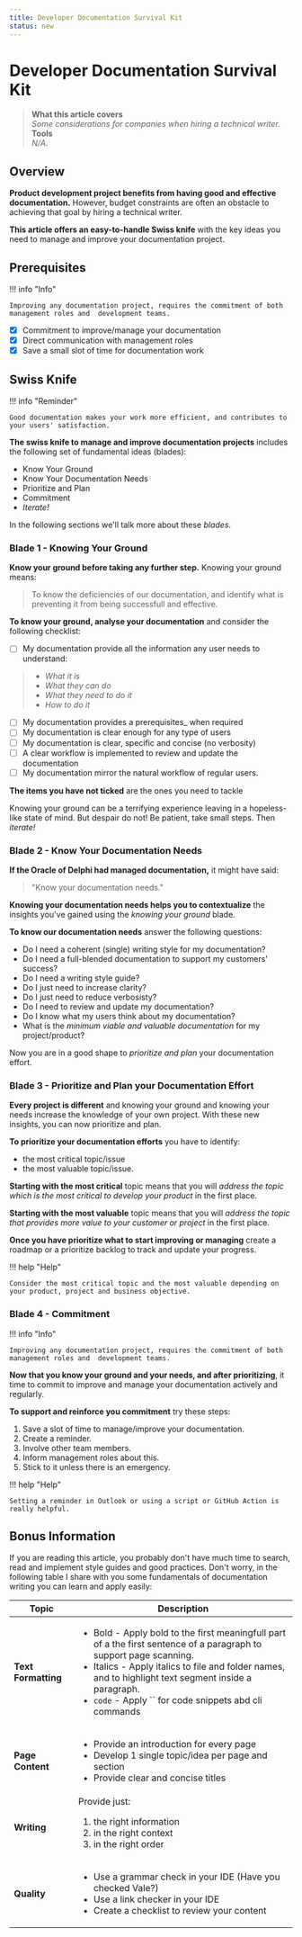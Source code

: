 ```yaml
---
title: Developer Documentation Survival Kit 
status: new
---  
```


# Developer Documentation Survival Kit     

> **What this article covers**  
> _Some considerations for companies when hiring a technical writer._   
> **Tools**  
> _N/A._ 

## Overview  

**Product development project benefits from having good and effective documentation.** However, budget constraints are often an obstacle to achieving that goal by hiring a technical writer.  

**This article offers an easy-to-handle Swiss knife** with the key ideas you need to manage and improve your documentation project.  

## Prerequisites   

!!! info "Info"  

    Improving any documentation project, requires the commitment of both management roles and  development teams.

- [x] Commitment to improve/manage your documentation
- [x] Direct communication with management roles 
- [x] Save a small slot of time for documentation work  

## Swiss Knife      

!!! info "Reminder"  

    Good documentation makes your work more efficient, and contributes to your users' satisfaction.

**The swiss knife to manage and improve documentation projects** includes the following set of fundamental ideas (blades):  

* Know Your Ground  
* Know Your Documentation Needs  
* Prioritize and Plan  
* Commitment  
* _Iterate!_

In the following sections we'll talk more about these _blades_.  

### Blade 1 - Knowing Your Ground  

**Know your ground before taking any further step.** Knowing your ground means: 

> To know the deficiencies of our documentation, and identify what is preventing it from being successfull and effective.  

**To know your ground, analyse your documentation** and consider the following checklist:

- [ ] My documentation provide all the information any user needs to understand:   
> - _What it is_  
> - _What they can do_   
> - _What they need to do it_  
> - _How to do it_  
- [ ] My documentation provides a prerequisites_ when required
- [ ] My documentation is clear enough for any type of users 
- [ ] My documentation is clear, specific and concise (no verbosity)
- [ ] A clear workflow is implemented to review and update the documentation  
- [ ] My documentation mirror the natural workflow of regular users. 

**The items you have not ticked** are the ones you need to tackle  

Knowing your ground can be a terrifying experience leaving in a hopeless-like state of mind. But despair do not! Be patient, take small steps. Then _iterate!_    


### Blade 2 - Know Your Documentation Needs     

**If the Oracle of Delphi had managed documentation,** it might have said:   

> "Know your documentation needs."  

**Knowing your documentation needs helps you to contextualize** the insights you've gained using the _knowing your ground_ blade.  

**To know our documentation needs** answer the following questions:  

- Do I need a coherent (single) writing style for my documentation?  
- Do I need a full-blended documentation to support my customers' success?  
- Do I need a writing style guide?  
- Do I just need to increase clarity?  
- Do I just need to reduce verbosisty?  
- Do I need to review and update my documentation?    
- Do I know what my users think about my documentation?
- What is the *minimum viable and valuable documentation* for my project/product?  
  
Now you are in a good shape to _prioritize and plan_ your documentation effort.


### Blade 3 - Prioritize and Plan your Documentation Effort  

**Every project is different** and knowing your ground and knowing your needs increase the knowledge of your own project. With these new insights, you can now prioritize and plan.

**To prioritize your documentation efforts** you have to identify:  

* the most critical topic/issue  
* the most valuable topic/issue.   

**Starting with the most critical** topic means that you will *address the topic which is the most critical to develop your product* in the first place.  

**Starting with the most valuable** topic means that you will *address the topic that provides more value to your customer or project* in the first place.   

**Once you have prioritize what to start improving or managing** create a roadmap or a prioritize backlog to track and update your progress.

!!! help "Help"  

    Consider the most critical topic and the most valuable depending on your product, project and business objective.

### Blade 4 - Commitment     

!!! info "Info"  

    Improving any documentation project, requires the commitment of both management roles and  development teams.

**Now that you know your ground and your needs, and after prioritizing**, it time to commit to improve and manage your documentation actively and regularly.   

**To support and reinforce you commitment** try these steps:

1. Save a slot of time to manage/improve your documentation.    
2. Create a reminder.  
3. Involve other team members.  
4. Inform management roles about this.  
5. Stick to it unless there is an emergency.

!!! help "Help"  

    Setting a reminder in Outlook or using a script or GitHub Action is really helpful. 

## Bonus Information  

If you are reading this article, you probably don't have much time to search, read and implement style guides and good practices. Don't worry, in the following table I share with you some fundamentals of documentation writing you can learn and apply easily:  



| Topic | Description |  
| ------------ | ---------------------- |  
| **Text Formatting** | <ul><li>Bold - Apply bold to the first meaningfull part of a the first sentence of a paragraph to support page scanning.</li><li>Italics - Apply italics to file and folder names, and to highlight text segment inside a paragraph.</li><li>`code` - Apply `` for code snippets abd cli commands</li></ul> |  
| **Page Content** | <ul><li>Provide an introduction for every page</li><li>Develop 1 single topic/idea per page and section</li><li>Provide clear and concise titles</li></ul>   |  
| **Writing** | Provide just:<ol><li>the right information</li><li>in the right context</li><li>in the right order</li></ol> |  
| **Quality** | <ul><li>Use a grammar check in your IDE (Have you checked Vale?)</li><li>Use a link checker in your IDE</li><li>Create a checklist to review your content</li></ul> |




